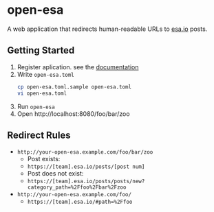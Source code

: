 # open-esa

A web application that redirects human-readable URLs to [esa.io](https://esa.io/) posts.

## Getting Started

1. Register aplication. see the [documentation](https://docs.esa.io/posts/102#%E3%82%A2%E3%83%97%E3%83%AA%E3%82%B1%E3%83%BC%E3%82%B7%E3%83%A7%E3%83%B3%E3%81%AE%E7%99%BB%E9%8C%B2)
2. Write `open-esa.toml`
    ```sh
    cp open-esa.toml.sample open-esa.toml
    vi open-esa.toml
    ```
3. Run `open-esa`
4. Open http://localhost:8080/foo/bar/zoo

## Redirect Rules

* `http://your-open-esa.example.com/foo/bar/zoo`
    * Post exists:
    * `https://[team].esa.io/posts/[post num]`
    * Post does not exist:
    * `https://[team].esa.io/posts/posts/new?category_path=%2Ffoo%2Fbar%2Fzoo`
* `http://your-open-esa.example.com/foo/`
    * `https://[team].esa.io/#path=%2Ffoo`
